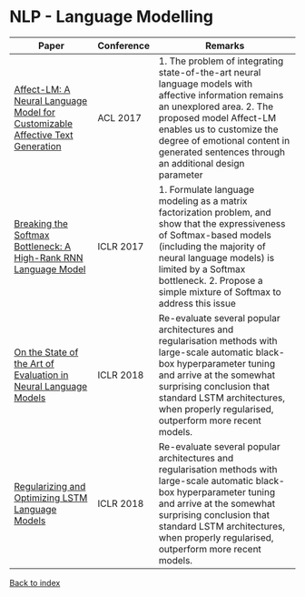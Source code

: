 # NLP - Language Modelling
|Paper|Conference|Remarks
|--|--|--|
|[Affect-LM: A Neural Language Model for Customizable Affective Text Generation](https://aclanthology.coli.uni-saarland.de/papers/P17-1059/p17-1059)|ACL 2017|1. The problem of integrating state-of-the-art neural language models with affective information remains an unexplored area. 2. The proposed model Affect-LM enables us to customize the degree of emotional content in generated sentences through an additional design parameter|
|[Breaking the Softmax Bottleneck: A High-Rank RNN Language Model](https://arxiv.org/pdf/1711.03953)|ICLR 2017|1. Formulate language modeling as a matrix factorization problem, and show that the expressiveness of Softmax-based models (including the majority of neural language models) is limited by a Softmax bottleneck. 2. Propose a simple mixture of Softmax to address this issue|
|[On the State of the Art of Evaluation in Neural Language Models](https://arxiv.org/pdf/1707.05589)|ICLR 2018|Re-evaluate several popular architectures and regularisation methods with large-scale automatic black-box hyperparameter tuning and arrive at the somewhat surprising conclusion that standard LSTM architectures, when properly regularised, outperform more recent models.|
|[Regularizing and Optimizing LSTM Language Models](https://openreview.net/pdf?id=SyyGPP0TZ)|ICLR 2018|Re-evaluate several popular architectures and regularisation methods with large-scale automatic black-box hyperparameter tuning and arrive at the somewhat surprising conclusion that standard LSTM architectures, when properly regularised, outperform more recent models.|

[Back to index](../README.md)

<!--stackedit_data:
eyJoaXN0b3J5IjpbMTQzNDU3OTE1MiwtMTQzMTAxNTUzOF19
-->